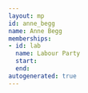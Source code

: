 ```yaml
---
layout: mp
id: anne_begg
name: Anne Begg
memberships:
- id: lab
  name: Labour Party
  start: 
  end: 
autogenerated: true
---
```

